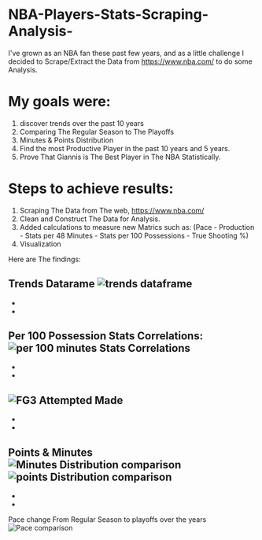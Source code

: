 # NBA-Players-Stats-Scraping-Analysis-

I've grown as an NBA fan these past few years, and as a little challenge I decided to Scrape/Extract the Data from https://www.nba.com/
to do some Analysis.
# My goals were:
1. discover trends over the past 10 years
2. Comparing The Regular Season to The Playoffs
3. Minutes & Points Distribution
4. Find the most Productive Player in the past 10 years and 5 years.
5. Prove That Giannis is The Best Player in The NBA Statistically.

 # Steps to achieve results:
1. Scraping The Data from The web, https://www.nba.com/
2. Clean and Construct The Data for Analysis.
4. Added calculations to measure new Matrics such as:
(Pace - Production - Stats per 48 Minutes - Stats per 100 Possessions - True Shooting %)
5. Visualization 

   
Here are The findings:

Trends Datarame
![trends dataframe](https://github.com/user-attachments/assets/a199ab23-0e0c-49cf-81f9-2de123000b86)
-
-
-
Per 100 Possession Stats Correlations:
![per 100 minutes Stats Correlations](https://github.com/user-attachments/assets/22c3baf8-90cb-4767-a7a7-cf4602fab2a2)
-
-
-
![FG3 Attempted   Made](https://github.com/user-attachments/assets/2b7d9b46-bfcc-4c26-b0aa-5af7fc731ed9)
-
-
-
Points & Minutes 
![Minutes Distribution comparison](https://github.com/user-attachments/assets/ec998d3e-4d3e-4858-9687-f6c7aa780e7f)
![points Distribution comparison](https://github.com/user-attachments/assets/df26776d-1020-4116-b9d9-4015093c59e8)
-
-
-
Pace change From Regular Season to playoffs over the years
![Pace comparison](https://github.com/user-attachments/assets/1b1f310e-455b-43d5-8497-a38fbac55436)



